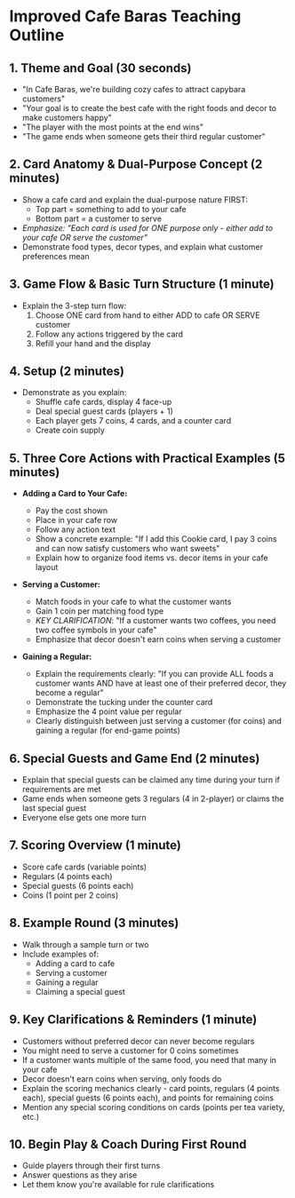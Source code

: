 # Improved Cafe Baras Teaching Outline

## 1. Theme and Goal (30 seconds)
- "In Cafe Baras, we're building cozy cafes to attract capybara customers"
- "Your goal is to create the best cafe with the right foods and decor to make customers happy"
- "The player with the most points at the end wins"
- "The game ends when someone gets their third regular customer"

## 2. Card Anatomy & Dual-Purpose Concept (2 minutes)
- Show a cafe card and explain the dual-purpose nature FIRST:
  - Top part = something to add to your cafe
  - Bottom part = a customer to serve
- *Emphasize: "Each card is used for ONE purpose only - either add to your cafe OR serve the customer"*
- Demonstrate food types, decor types, and explain what customer preferences mean

## 3. Game Flow & Basic Turn Structure (1 minute)
- Explain the 3-step turn flow:
  1. Choose ONE card from hand to either ADD to cafe OR SERVE customer
  2. Follow any actions triggered by the card
  3. Refill your hand and the display

## 4. Setup (2 minutes)
- Demonstrate as you explain:
  - Shuffle cafe cards, display 4 face-up
  - Deal special guest cards (players + 1)
  - Each player gets 7 coins, 4 cards, and a counter card
  - Create coin supply

## 5. Three Core Actions with Practical Examples (5 minutes)
- **Adding a Card to Your Cafe:**
  - Pay the cost shown
  - Place in your cafe row
  - Follow any action text
  - Show a concrete example: "If I add this Cookie card, I pay 3 coins and can now satisfy customers who want sweets"
  - Explain how to organize food items vs. decor items in your cafe layout
  
- **Serving a Customer:**
  - Match foods in your cafe to what the customer wants
  - Gain 1 coin per matching food type
  - *KEY CLARIFICATION*: "If a customer wants two coffees, you need two coffee symbols in your cafe"
  - Emphasize that decor doesn't earn coins when serving a customer
  
- **Gaining a Regular:**
  - Explain the requirements clearly: "If you can provide ALL foods a customer wants AND have at least one of their preferred decor, they become a regular"
  - Demonstrate the tucking under the counter card
  - Emphasize the 4 point value per regular
  - Clearly distinguish between just serving a customer (for coins) and gaining a regular (for end-game points)

## 6. Special Guests and Game End (2 minutes)
- Explain that special guests can be claimed any time during your turn if requirements are met
- Game ends when someone gets 3 regulars (4 in 2-player) or claims the last special guest
- Everyone else gets one more turn

## 7. Scoring Overview (1 minute)
- Score cafe cards (variable points)
- Regulars (4 points each)
- Special guests (6 points each) 
- Coins (1 point per 2 coins)

## 8. Example Round (3 minutes)
- Walk through a sample turn or two
- Include examples of:
  - Adding a card to cafe
  - Serving a customer
  - Gaining a regular
  - Claiming a special guest

## 9. Key Clarifications & Reminders (1 minute)
- Customers without preferred decor can never become regulars
- You might need to serve a customer for 0 coins sometimes
- If a customer wants multiple of the same food, you need that many in your cafe
- Decor doesn't earn coins when serving, only foods do
- Explain the scoring mechanics clearly - card points, regulars (4 points each), special guests (6 points each), and points for remaining coins
- Mention any special scoring conditions on cards (points per tea variety, etc.)

## 10. Begin Play & Coach During First Round
- Guide players through their first turns
- Answer questions as they arise
- Let them know you're available for rule clarifications
